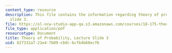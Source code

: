 ```yaml
---
content_type: resource
description: This file contains the information regarding theory of probability, lecture
  slide 3.
file: https://ol-ocw-studio-app-qa.s3.amazonaws.com/courses/18-175-theory-of-probability-spring-2014/827332a721e47b09cb0cbcfb4b60ecf6_MIT18_175S14_Lecture3.pdf
file_type: application/pdf
resourcetype: Document
title: Theory of Probability, Lecture Slide 3
uid: 827332a7-21e4-7b09-cb0c-bcfb4b60ecf6
---
```

